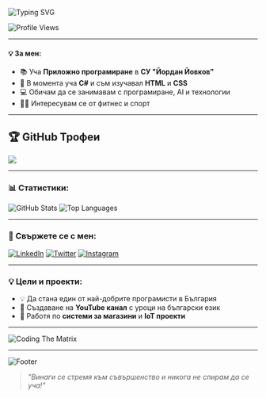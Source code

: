 ![Typing SVG](https://readme-typing-svg.herokuapp.com?font=Fira+Code&size=35&pause=1000&color=BF40BF&width=435&lines=Здравейте!+Аз+съм+Stanimir+Ivanov+Penkov+👋)

![Profile Views](https://komarev.com/ghpvc/?username=Penk0vXd&color=blue)

---

#### 💡 За мен:
- 📚 Уча **Приложно програмиране** в **СУ "Йордан Йовков"**
- 📖 В момента уча **C#** и съм изучавал **HTML** и **CSS**
- 💻 Обичам да се занимавам с програмиране, AI и технологии
- 🏋️‍♂️ Интересувам се от фитнес и спорт

---

## 🏆 GitHub Трофеи
![](https://github-profile-trophy.vercel.app/?username=Penk0vXd&theme=github_dark_dimmed&no-frame=true&no-bg=false&margin-w=4)

---

### 📊 Статистики:
![GitHub Stats](https://github-readme-stats.vercel.app/api?username=Penk0vXd&show_icons=true&theme=radical)
![Top Languages](https://github-readme-stats.vercel.app/api/top-langs/?username=Penk0vXd&layout=compact&theme=radical)

---

### 📢 Свържете се с мен:
[![LinkedIn](https://img.shields.io/badge/LinkedIn-0077B5?style=flat-square&logo=linkedin&logoColor=white)](https://www.linkedin.com/in/yourprofile)
[![Twitter](https://img.shields.io/badge/Twitter-1DA1F2?style=flat-square&logo=twitter&logoColor=white)](https://twitter.com/yourprofile)
[![Instagram](https://img.shields.io/badge/Instagram-E4405F?style=flat-square&logo=instagram&logoColor=white)](https://instagram.com/yourprofile)

---

### 💡 Цели и проекти:
- 💡 Да стана един от най-добрите програмисти в България
- 🚀 Създаване на **YouTube канал** с уроци на български език
- 🌟 Работя по **системи за магазини** и **IoT проекти**

---

![Coding The Matrix](https://media.giphy.com/media/10zxDv7Hv5RF9C/giphy.gif)

---

![Footer](https://capsule-render.vercel.app/api?type=waving&color=BF40BF&height=100&section=footer)

> *"Винаги се стремя към съвършенство и никога не спирам да се уча!"*
